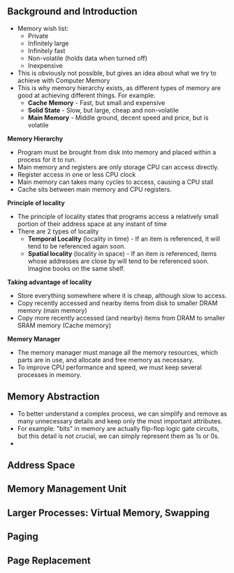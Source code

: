 
## Background and Introduction

- Memory wish list:
	- Private
	- Infinitely large
	- Infinitely fast
	- Non-volatile (holds data when turned off)
	- Inexpensive
- This is obviously not possible, but gives an idea about what we try to achieve with Computer Memory
- This is why memory hierarchy exists, as different types of memory are good at achieving different things. For example:
	- **Cache Memory** - Fast, but small and expensive
	- **Solid State** - Slow, but large, cheap and non-volatile
	- **Main Memory** - Middle ground, decent speed and price, but is volatile 

**Memory Hierarchy**
- Program must be brought from disk into memory and placed within a process for it to run. 
- Main memory and registers are only storage CPU can access directly. 
- Register access in one or less CPU clock
- Main memory can takes many cycles to access, causing a CPU stall
- Cache sits between main memory and CPU registers. 

**Principle of locality**
- The principle of locality states that programs access a relatively small portion of their address space at any instant of time
- There are 2 types of locality
	- **Temporal Locality** (locality in time) - If an item is referenced, it will tend to be referenced again soon. 
	- **Spatial locality** (locality in space) - If an item is referenced, items whose addresses are close by will tend to be referenced soon. Imagine books on the same shelf. 

**Taking advantage of locality** 
- Store everything somewhere where it is cheap, although slow to access. 
- Copy recently accessed and nearby items from disk to smaller DRAM memory (main memory)
- Copy more recently accessed (and nearby) items from DRAM to smaller SRAM memory (Cache memory)

**Memory Manager**

- The memory manager must manage all the memory resources, which parts are in use, and allocate and free memory as necessary. 
- To improve CPU performance and speed, we must keep several processes in memory. 
## Memory Abstraction

- To better understand a complex process, we can simplify and remove as many unnecessary details and keep only the most important attributes. 
- For example: "bits" in memory are actually flip-flop logic gate circuits, but this detail is not crucial, we can simply represent them as 1s or 0s. 
- 

## Address Space

## Memory Management Unit

## Larger Processes: Virtual Memory, Swapping

## Paging

## Page Replacement
